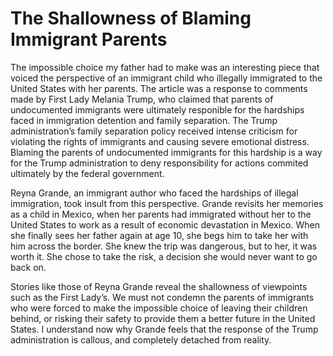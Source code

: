 # The Shallowness of Blaming Immigrant Parents

The impossible choice my father had to make was an interesting piece that voiced the perspective of an immigrant child who illegally immigrated to the United States with her parents. The article was a response to comments made by First Lady Melania Trump, who claimed that parents of undocumented immigrants were ultimately responible for the hardships faced in immigration detention and family separation. The Trump administration’s family separation policy received intense criticism for violating the rights of immigrants and causing severe emotional distress. Blaming the parents of undocumented immigrants for this hardship is a way for the Trump administration to deny responsibility for actions commited ultimately by the federal government.

Reyna Grande, an immigrant author who faced the hardships of illegal immigration, took insult from this perspective. Grande revisits her memories as a child in Mexico, when her parents had immigrated without her to the United States to work as a result of economic devastation in Mexico. When she finally sees her father again at age 10, she begs him to take her with him across the border. She knew the trip was dangerous, but to her, it was worth it. She chose to take the risk, a decision she would never want to go back on.

Stories like those of Reyna Grande reveal the shallowness of viewpoints such as the First Lady’s. We must not condemn the parents of immigrants who were forced to make the impossible choice of leaving their children behind, or risking their safety to provide them a better future in the United States. I understand now why Grande feels that the response of the Trump administration is callous, and completely detached from reality.
